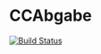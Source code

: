 # CCAbgabe
[![Build Status](https://cloud.drone.io/api/badges/OmarCC2020/CCAbgabe/status.svg)](https://cloud.drone.io/OmarCC2020/CCAbgabe)
